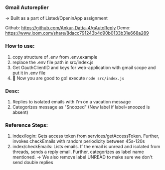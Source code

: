 ### Gmail Autoreplier

-> Built as a part of Listed/OpeninApp assignment

Github: https://github.com/Ankur-Datta-4/gAutoReply
Demo: https://www.loom.com/share/8dacc791243b4d90b0133b31e668a289

### How to use:

1. copy structure of .env from .env.example
2. replace the .env file path in src/index.js
3. Get OauthClientID and keys for web-application with gmail scope and put it in .env file
4. 🚀 Now you are good to go! execute
   `node src/index.js`

### Desc:

1. Replies to isolated emails with I'm on a vacation message
2. Categorizes message as "Snoozed" (New label if label=snoozed is absent)

### Reference Steps:

1. index/login: Gets access token from services/getAccessToken. Further, invokes checkEmails with random periodicity between 45s-120s
2. index/checkEmails: Lists emails. If the email is unread and isolated from threads, sends a reply email. Further, categorizes as label name mentioned.
   -> We also remove label UNREAD to make sure we don't send double replies
